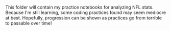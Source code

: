 This folder will contain my practice notebooks for analyzing NFL stats. 
Because I'm still learning, some coding practices found may seem mediocre at best.
Hopefully, progression can be shown as practices go from terrible to passable over time!

